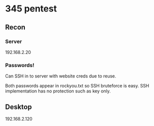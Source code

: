 # 345 pentest


## Recon



### Server
192.168.2.20





### Passwords!

Can SSH in to server with website creds due to reuse.

Both passwords appear in rockyou.txt so SSH bruteforce is easy. SSH implementation has no protection such as key only.

## Desktop

192.168.2.120



